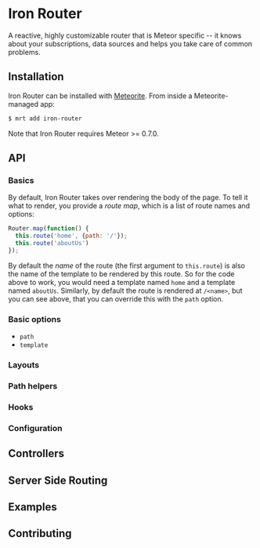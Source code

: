 # Iron Router

A reactive, highly customizable router that is Meteor specific -- it knows about your subscriptions, data sources and helps you take care of common problems.


## Installation

Iron Router can be installed with [Meteorite](https://github.com/oortcloud/meteorite/). From inside a Meteorite-managed app:

``` sh
$ mrt add iron-router
```

Note that Iron Router requires Meteor >= 0.7.0.

## API

### Basics

By default, Iron Router takes over rendering the body of the page. To tell it what to render, you provide a *route map*, which is a list of route names and options:

```js
Router.map(function() {
  this.route('home', {path: '/'});
  this.route('aboutUs')
});
```

By default the *name* of the route (the first argument to `this.route`) is also the name of the template to be rendered by this route. So for the code above to work, you would need a template named `home` and a template named `aboutUs`. Similarly, by default the route is rendered at `/<name>`, but you can see above, that you can override this with the `path` option.

### Basic options

 - `path`
 - `template`

### Layouts

### Path helpers

### Hooks

### Configuration



## Controllers


## Server Side Routing



## Examples

## Contributing